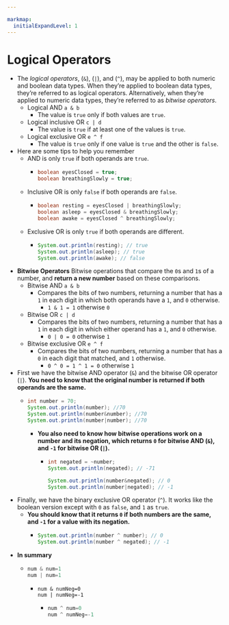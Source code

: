 ```yaml
---

markmap:
  initialExpandLevel: 1
---
```

# **Logical Operators**
- The _logical operators_, (`&`), (`|`), and (`^`), may be applied to both numeric 
and boolean data types. When they’re applied to boolean data types, 
they’re referred to as logical operators. Alternatively, when they’re applied to 
numeric data types, they’re referred to as _bitwise operators_.
  - Logical AND `a & b`
    - The value is `true` only if both values are `true`.
  - Logical inclusive OR `c | d`
    - The value is `true` if at least one of the values is `true`.
  - Logical exclusive OR `e ^ f`
    - The value is `true` only if one value is `true` and the other is `false`.
- Here are some tips to help you remember
  - AND is only `true` if both operands are `true`.
    - ```java
      boolean eyesClosed = true;
      boolean breathingSlowly = true;
      ```
  - Inclusive OR is only `false` if both operands are `false`.
    - ```java
      boolean resting = eyesClosed | breathingSlowly;
      boolean asleep = eyesClosed & breathingSlowly;
      boolean awake = eyesClosed ^ breathingSlowly;
      ```
  - Exclusive OR is only `true` if both operands are different.
    -   ```java
        System.out.println(resting); // true
        System.out.println(asleep); // true
        System.out.println(awake); // false
        ```
- **Bitwise Operators**
Bitwise operations that compare the `0`s and `1`s of a number,
and **return a new number** based on these comparisons. 
  - Bitwise AND `a & b`
    - Compares the bits of two numbers, returning a number that has a `1` in
each digit in which both operands have a `1`, and `0` otherwise.
      - `1 & 1 = 1` otherwise `0`
  - Bitwise OR `c | d`
    - Compares the bits of two numbers, returning a number that has a `1` in
each digit in which either operand has a `1`, and `0` otherwise.
      - `0 | 0 = 0` otherwise `1`
  - Bitwise
exclusive OR `e ^ f`
    - Compares the bits of two numbers, returning a number that has a `0` in
each digit that matched, and `1` otherwise.
      - `0 ^ 0 = 1 ^ 1 = 0` otherwise `1`
- First we have the bitwise AND operator (`&`) and the bitwise 
OR operator (`|`). **You need to know that the original 
number is returned if both operands are the same.**
  - ```java
    int number = 70;
    System.out.println(number); //70
    System.out.println(number&number); //70
    System.out.println(number|number); //70
    ```
    - **You also need to know how bitwise operations work on a number and its negation, 
    which returns `0` for bitwise AND (`&`), and `-1` for bitwise OR (`|`).**
      - ```java
        int negated = ~number;
        System.out.println(negated); // -71

        System.out.println(number&negated); // 0
        System.out.println(number|negated); // -1
        ```
- Finally, we have the binary exclusive OR operator (`^`). It works like 
the boolean version except with `0` as `false`, and `1` as `true`. 
  - **You should know that it returns `0` if both numbers 
  are the same, and `-1` for a value with its negation.**
    - ```java
      System.out.println(number ^ number); // 0
      System.out.println(number ^ negated); // -1
      ```
- **In summary**
  - ```java
    num & num=1
    num | num=1
    ```
    - ```
      num & numNeg=0
      num | numNeg=-1
      ```
      -   ```java
          num ^ num=0
          num ^ numNeg=-1
          ```